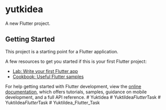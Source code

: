 # yutkidea

A new Flutter project.

## Getting Started

This project is a starting point for a Flutter application.

A few resources to get you started if this is your first Flutter project:

- [Lab: Write your first Flutter app](https://docs.flutter.dev/get-started/codelab)
- [Cookbook: Useful Flutter samples](https://docs.flutter.dev/cookbook)

For help getting started with Flutter development, view the
[online documentation](https://docs.flutter.dev/), which offers tutorials,
samples, guidance on mobile development, and a full API reference.
#   Y u k t i d e a  
 #   Y u k t i I d e a _ F l u t t e r _ T a s k  
 #   Y u k t i I d e a _ F l u t t e r _ T a s k  
 # YuktiIdea_Flutter_Task
